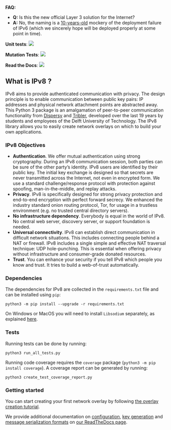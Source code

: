 **FAQ:**

- **Q:** Is this the new official Layer 3 solution for the Internet?
- **A:** No, the naming is a [10-years-old](https://www.tribler.org/IPv8/) mockery of the deployment failure of IPv6 (which we sincerely hope will be deployed properly at some point in time).

**Unit tests**: [![](https://github.com/Tribler/py-ipv8/actions/workflows/coverage.yml/badge.svg)](https://github.com/Tribler/py-ipv8/actions/workflows/coverage.yml)

**Mutation Tests**: [![](https://jenkins-ci.tribler.org/job/ipv8/job/mutation_test_daily/badge/icon)](https://jenkins-ci.tribler.org/job/ipv8/job/mutation_test_daily/HTML_20Report/)

**Read the Docs**: [![](https://readthedocs.org/projects/py-ipv8/badge/?version=latest)](https://py-ipv8.readthedocs.io/)

## What is IPv8 ?

IPv8 aims to provide authenticated communication with privacy.
The design principle is to enable communication between public key pairs: IP addresses and physical network attachment points are abstracted away.
This Python 3 package is an amalgamation of peer-to-peer communication functionality from [Dispersy](https://github.com/Tribler/dispersy) and [Tribler](https://github.com/Tribler/tribler), developed over the last 19 years by students and employees of the Delft University of Technology.
The IPv8 library allows you to easily create network overlays on which to build your own applications.

### IPv8 Objectives

- **Authentication**. We offer mutual authentication using strong cryptography. During an IPv8 communication session, both parties can be sure of the other party’s identity. IPv8 users are identified by their public key. The initial key exchange is designed so that secrets are never transmitted across the Internet, not even in encrypted form. We use a standard challenge/response protocol with protection against spoofing, man-in-the-middle, and replay attacks.
- **Privacy**. IPv8 is specifically designed for strong privacy protection and end-to-end encryption with perfect forward secrecy. We enhanced the industry standard onion routing protocol, Tor, for usage in a trustless environment (e.g. no trusted central directory servers).
- **No infrastructure dependency**. Everybody is equal in the world of IPv8. No central web server, discovery server, or support foundation is needed.
- **Universal connectivity**. IPv8 can establish direct communication in difficult network situations. This includes connecting people behind a NAT or firewall.   IPv8 includes a single simple and effective NAT traversal technique: UDP hole-punching. This is essential when offering privacy without infrastructure and consumer-grade donated resources.
- **Trust**. You can enhance your security if you tell IPv8 which people you know and trust. It tries to build a web-of-trust automatically.

### Dependencies
The dependencies for IPv8 are collected in the `requirements.txt` file and can be installed using `pip`:

```
python3 -m pip install --upgrade -r requirements.txt
```

On Windows or MacOS you will need to install `Libsodium` separately, as explained [here](https://github.com/Tribler/py-ipv8/blob/master/doc/preliminaries/install_libsodium.rst). 

### Tests
Running tests can be done by running:

```
python3 run_all_tests.py
```

Running code coverage requires the `coverage` package (`python3 -m pip install coverage`).
A coverage report can be generated by running:

```
python3 create_test_coverage_report.py
```

### Getting started
You can start creating your first network overlay by following [the overlay creation tutorial](https://py-ipv8.readthedocs.io/en/latest/basics/overlay_tutorial.html).

We provide additional documentation on [configuration](https://py-ipv8.readthedocs.io/en/latest/reference/configuration.html), [key generation](https://py-ipv8.readthedocs.io/en/latest/reference/keys.html) and [message serialization formats](https://py-ipv8.readthedocs.io/en/latest/reference/serialization.html) on [our ReadTheDocs page](https://py-ipv8.readthedocs.io/en/latest/).
